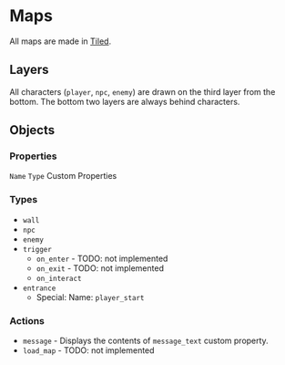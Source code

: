 # Maps

All maps are made in [Tiled](http://www.mapeditor.org/).

## Layers

All characters (`player`, `npc`, `enemy`) are drawn on the third
layer from the bottom.
The bottom two layers are always behind characters.

## Objects

### Properties

`Name`
`Type`
Custom Properties

### Types

* `wall`
* `npc`
* `enemy`
* `trigger`
    * `on_enter` - TODO: not implemented
    * `on_exit` - TODO: not implemented
    * `on_interact`
* `entrance`
    * Special: Name: `player_start`

### Actions

* `message` - Displays the contents of `message_text` custom property.
* `load_map` - TODO: not implemented
